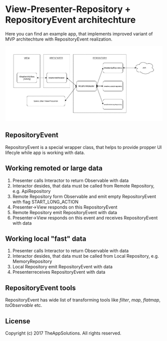 # View-Presenter-Repository + RepositoryEvent architechture
Here you can find an example app, that implements improved variant of MVP architechture with RepositoryEvent realization.

![diagram_1](/resources/diagram_1.png?raw=true)

RepositoryEvent
---------------
RepositoryEvent is a special wrapper class, that helps to provide propper UI lifecyle while app is working with data.


Working remoted or large data
---------------
1. Presenter calls Interactor to return Observable with data
2. Interactor desides, that data must be called from Remote Repository, e.g. ApiRepository
3. Remote Repository form Observable and emit empty RepositoryEvent with flag START_LONG_ACTION
4. Presenter->View responds on this RepositoryEvent
5. Remote Repository emit RepositoryEvent with data
6. Presenter->View responds on this event and receives RepositoryEvent with data

Working local "fast" data
---------------
1. Presenter calls Interactor to return Observable with data
2. Interactor desides, that data must be called from Local Repository, e.g. MemoryRepository
3. Local Repository emit RepositoryEvent with data
4. Presenterreceives RepositoryEvent with data

RepositoryEvent tools
---------------
RepositoryEvent has wide list of transforming tools like *filter*, *map*, *flatmap*, *toObservable* etc.

License
-------
Copyright (c) 2017 TheAppSolutions. All rights reserved.

